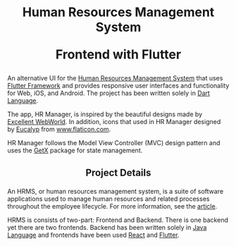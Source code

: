 # <p align="center">Human Resources Management System</p> <p align="center">Frontend with Flutter</p>

An alternative UI for the [Human Resources Management System](https://github.com/BBarisKilic/Human-Resources-Management-System) that uses [Flutter Framework](https://github.com/flutter/flutter) and provides responsive user interfaces and functionality for Web, iOS, and Android. The project has been written solely in [Dart Language](https://dart.dev/).

The app, HR Manager, is inspired by the beautiful designs made by [Excellent WebWorld](https://dribbble.com/shots/12579027-Best-HRMS-System/attachments/4184565?mode=media). In addition, icons that used in HR Manager designed by <a href="https://www.flaticon.com/authors/eucalyp" title="Eucalyp">Eucalyp</a> from <a href="https://www.flaticon.com/" title="Flaticon">www.flaticon.com</a>.

HR Manager follows the Model View Controller (MVC) design pattern and uses the [GetX](https://github.com/jonataslaw/getx) package for state management.

## <p align="center">Project Details</p>

An HRMS, or human resources management system, is a suite of software applications used to manage human resources and related processes throughout the employee lifecycle. For more information, see the [article](https://www.netsuite.com/portal/resource/articles/human-resources/human-resources-management-system-hrms.shtml).

HRMS is consists of two-part: Frontend and Backend. There is one backend yet there are two frontends. Backend has been written solely in [Java Language](https://www.java.com/) and frontends have been used [React](https://reactjs.org/) and [Flutter](https://flutter.dev/).